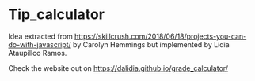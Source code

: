 # Tip_calculator
Idea extracted from https://skillcrush.com/2018/06/18/projects-you-can-do-with-javascript/ by Carolyn Hemmings but implemented by Lidia Ataupillco Ramos.

Check the website out on https://dalidia.github.io/grade_calculator/
